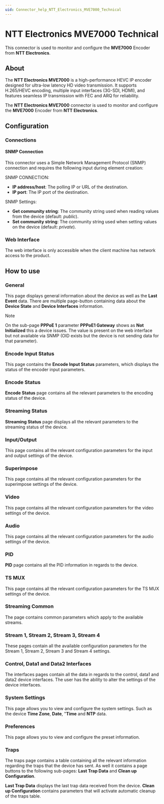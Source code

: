 ```yaml
---
uid: Connector_help_NTT_Electronics_MVE7000_Technical
---
```


# NTT Electronics MVE7000 Technical

This connector is used to monitor and configure the **MVE7000** Encoder from **NTT Electronics**.

## About

The **NTT Electronics MVE7000** is a high-performance HEVC IP encoder designed for ultra-low latency HD video transmission. 
It supports H.265/HEVC encoding, multiple input interfaces (3G-SDI, HDMI), and features seamless IP transmission with FEC and ARQ for reliability.

The **NTT Electronics MVE7000** connector is used to monitor and configure the **MVE7000** Encoder from **NTT Electronics**.

## Configuration

### Connections

#### SNMP Connection

This connector uses a Simple Network Management Protocol (SNMP) connection and requires the following input during element creation:

SNMP CONNECTION:

- **IP address/host**: The polling IP or URL of the destination.
- **IP port**: The IP port of the destination.

SNMP Settings:

- **Get community string**: The community string used when reading values from the device (default: *public*).
- **Set community string**: The community string used when setting values on the device (default: *private*).

### Web Interface

The web interface is only accessible when the client machine has network access to the product.

## How to use

### General

This page displays general information about the device as well as the **Last Event** data.
There are multiple page-button containing data about the **Device State** and **Device Interfaces** information.

> [!NOTE]
> On the sub-page **PPPoE 1** parameter **PPPoE1 Gateway** shows as **Not Initialized** this a device issues.
> The value is present on the web interface but not available via SNMP (OID exists but the device is not sending data for that parameter).

### Encode Input Status

This page contains the **Encode Input Status** parameters, which displays the status of the encoder input parameters.

### Encode Status

**Encode Status** page contains all the relevant parameters to the encoding status of the device.

### Streaming Status

**Streaming Status** page displays all the relevant parameters to the streaming status of the device.

### Input/Output

This page contains all the relevant configuration parameters for the input and output settings of the device.

### Superimpose

This page contains all the relevant configuration parameters for the superimpose settings of the device.

### Video

This page contains all the relevant configuration parameters for the video settings of the device.

### Audio

This page contains all the relevant configuration parameters for the audio settings of the device.

### PID

**PID** page contains all the PID information in regards to the device.

### TS MUX

This page contains all the relevant configuration parameters for the TS MUX settings of the device.

### Streaming Common

The page contains common parameters which apply to the available streams.

### Stream 1, Stream 2, Stream 3, Stream 4

These pages contain all the available configuration parameters for the Stream 1, Stream 2, Stream 3 and Stream 4 settings.

### Control, Data1 and Data2 Interfaces

The interfaces pages contain all the data in regards to the control, data1 and data2 device interfaces. The user has the ability to alter the settings of the device interfaces.

### System Settings

This page allows you to view and configure the system settings. Such as the device **Time Zone**, **Date**, "**Time** and **NTP** data.

### Preferences

This page allows you to view and configure the preset information.

### Traps

The traps page contains a table containing all the relevant information regarding the traps that the device has sent.
As well it contains a page buttons to the following sub-pages: **Last Trap Data** and **Clean up Configuration**.

**Last Trap Data** displays the last trap data received from the device.
**Clean up Configuration** contains parameters that will activate automatic cleanup of the traps table.